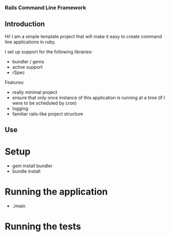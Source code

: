 ### Rails Command Line Framework


## Introduction

Hi! I am a simple template project that will make it easy to create command line applications in ruby.  

I set up support for the following libraries:
- bundler / gems
- active support
- rSpec

Features:
* really minimal project
* ensure that only once instance of this application is running at a time (if I were to be scheduled by cron)
* logging
* familiar rails-like project structure

## Use

# Setup
* gem install bundler
* bundle install

# Running the application
* ./main

# Running the tests